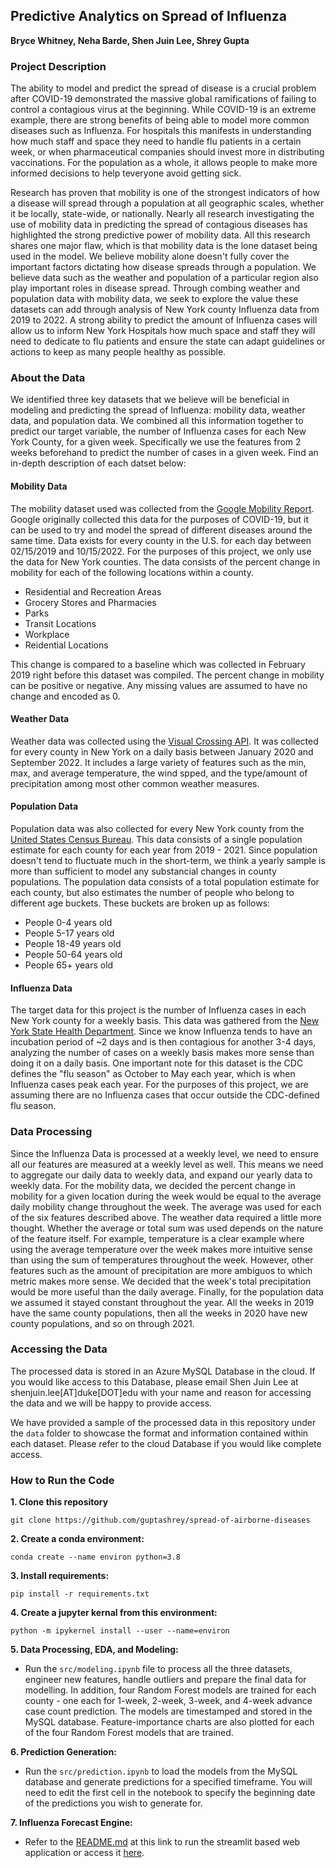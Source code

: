 ## Predictive Analytics on Spread of Influenza
**Bryce Whitney, Neha Barde, Shen Juin Lee, Shrey Gupta**

### Project Description
The ability to model and predict the spread of disease is a crucial problem after COVID-19 demonstrated the massive global ramifications of failing to control a contagious virus at the beginning. While COVID-19 is an extreme example, there are strong benefits of being able to model more common diseases such as Influenza. For hospitals this manifests in understanding how much staff and space they need to handle flu patients in a certain week, or when pharmaceutical companies should invest more in distributing vaccinations. For the population as a whole, it allows people to make more informed decisions to help teveryone avoid getting sick. 

Research has proven that mobility is one of the strongest indicators of how a disease will spread through a population at all geographic scales, whether it be locally, state-wide, or nationally. Nearly all research investigating the use of mobility data in predicting the spread of contagious diseases has highlighted the strong predictive power of mobility data. All this research shares one major flaw, which is that mobility data is the lone dataset being used in the model. We believe mobility alone doesn't fully cover the important factors dictating how disease spreads through a population. We believe data such as the weather and population of a particular region also play important roles in disease spread.  Through combing weather and population data with mobility data, we seek to explore the value these datasets can add through analysis of New York county Influenza data from 2019 to 2022. A strong ability to predict the amount of Influenza cases will allow us to inform New York Hospitals how much space and staff they will need to dedicate to flu patients and ensure the state can adapt guidelines or actions to keep as many people healthy as possible. 

### About the Data

We identified three key datasets that we believe will be beneficial in modeling and predicting the spread of Influenza: mobility data, weather data, and population data. We combined all this information together to predict our target variable, the number of Influenza cases for each New York County, for a given week. Specifically we use the features from 2 weeks beforehand to predict the number of cases in a given week. Find an in-depth description of each datset below:

#### Mobility Data
The mobility dataset used was collected from the [Google Mobility Report](https://www.google.com/covid19/mobility/). Google originally collected this data for the purposes of COVID-19, but it can be used to try and model the spread of different diseases around the same time. Data exists for every county in the U.S. for each day between 02/15/2019 and 10/15/2022. For the purposes of this project, we only use the data for New York counties. The data consists of the percent change in mobility for each of the following locations within a county.
- Residential and Recreation Areas
- Grocery Stores and Pharmacies
- Parks
- Transit Locations
- Workplace
- Reidential Locations

This change is compared to a baseline which was collected in February 2019 right before this dataset was compiled. The percent change in mobility can be positive or negative. Any missing values are assumed to have no change and encoded as 0.

#### Weather Data
Weather data was collected using the [Visual Crossing API](https://www.visualcrossing.com/). It was collected for every county in New York on a daily basis between January 2020 and September 2022. It includes a large variety of features such as the min, max, and average temperature, the wind spped, and the type/amount of precipitation among most other common weather measures. 

#### Population Data
Population data was also collected for every New York county from the [United States Census Bureau](https://www2.census.gov/programs-surveys/). This data consists of a single population estimate for each county for each year from 2019 - 2021. Since population doesn't tend to fluctuate much in the short-term, we think a yearly sample is more than sufficient to model any substancial changes in county populations. The population data consists of a total population estimate for each county, but also estimates the number of people who belong to different age buckets. These buckets are broken up as follows:
- People 0-4 years old
-	People 5-17 years old
-	People 18-49 years old
-	People 50-64 years old
-	People 65+ years old

#### Influenza Data
The target data for this project is the number of Influenza cases in each New York county for a weekly basis. This data was gathered from the [New York State Health Department](https://health.data.ny.gov/Health/Influenza-Laboratory-Confirmed-Cases-By-County-Beg/jr8b-6gh6). Since we know Influenza tends to have an incubation period of ~2 days and is then contagious for another 3-4 days, analyzing the number of cases on a weekly basis makes more sense than doing it on a daily basis. One important note for this dataset is the CDC defines the "flu season" as October to May each year, which is when Influenza cases peak each year. For the purposes of this project, we are assuming there are no Influenza cases that occur outside the CDC-defined flu season. 

### Data Processing
Since the Influenza Data is processed at a weekly level, we need to ensure all our features are measured at a weekly level as well. This means we need to aggregate our daily data to weekly data, and expand our yearly data to weekly data. For the mobility data, we decided the percent change in mobility for a given location during the week would be equal to the average daily mobility change throughout the week. The average was used for each of the six features described above. The weather data required a little more thought. Whether the average or total sum was used depends on the nature of the feature itself. For example, temperature is a clear example where using the average temperature over the week makes more intuitive sense than using the sum of temperatures throughout the week. However, other features such as the amount of precipitation are more ambiguos to which metric makes more sense. We decided that the week's total precipitation would be more useful than the daily average. Finally, for the population data we assumed it stayed constant throughout the year. All the weeks in 2019 have the same county populations, then all the weeks in 2020 have new county populations, and so on through 2021. 


### Accessing the Data
The processed data is stored in an Azure MySQL Database in the cloud. If you would like access to this Database, please email Shen Juin Lee at shenjuin.lee[AT]duke[DOT]edu with your name and reason for accessing the data and we will be happy to provide access. 

We have provided a sample of the processed data in this repository under the `data` folder to showcase the format and information contained within each dataset. Please refer to the cloud Database if you would like complete access. 

### How to Run the Code
**1. Clone this repository**
```
git clone https://github.com/guptashrey/spread-of-airborne-diseases
```
**2. Create a conda environment:** 
```
conda create --name environ python=3.8
```
**3. Install requirements:** 
```
pip install -r requirements.txt
```
**4. Create a jupyter kernal from this environment:** 
```
python -m ipykernel install --user --name=environ
```
**5. Data Processing, EDA, and Modeling:**
* Run the `src/modeling.ipynb` file to process all the three datasets, engineer new features, handle outliers and prepare the final data for modelling. In addition, four Random Forest models are trained for each county - one each for 1-week, 2-week, 3-week, and 4-week advance case count prediction. The models are timestamped and stored in the MySQL database. Feature-importance charts are also plotted for each of the four Random Forest models that are trained.

**6. Prediction Generation:**
* Run the `src/prediction.ipynb` to load the models from the MySQL database and generate predictions for a specified timeframe. You will need to edit the first cell in the notebook to specify the beginning date of the predictions you wish to generate for.

**7. Influenza Forecast Engine:**
* Refer to the [README.md](https://github.com/guptashrey/spread-of-airborne-diseases/blob/st/README.md) at this link to run the streamlit based web application or access it [here](https://guptashrey-spread-of-airborne-diseases-streamlit-app-st-le86km.streamlit.app).
